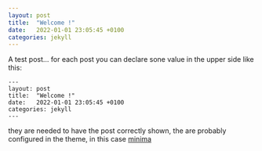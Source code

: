 ```yaml
---
layout: post
title:  "Welcome !"
date:   2022-01-01 23:05:45 +0100
categories: jekyll 
---
```


A test post...
for each post you can declare sone value in the upper side like this:
```
---
layout: post
title:  "Welcome !"
date:   2022-01-01 23:05:45 +0100
categories: jekyll 
---
```
they are needed to have the post correctly shown, the are probably configured in the theme, in this case [minima](https://github.com/jekyll/minima)
